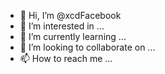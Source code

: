 - 👋 Hi, I’m @xcdFacebook
- 👀 I’m interested in ...
- 🌱 I’m currently learning ...
- 💞️ I’m looking to collaborate on ...
- 📫 How to reach me ...

<!---
xcdFacebook/xcdFacebook is a ✨ special ✨ repository because its `README.md` (this file) appears on your GitHub profile.
You can click the Preview link to take a look at your changes.
--->
